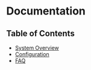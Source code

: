 # Documentation

## Table of Contents

* [System Overview](SystemOverview.md)
* [Configuration](Configuration.md)
* [FAQ](FAQ.md)


<!-- START doctoc -->
<!-- Keep this at the bottom so doctoc doesn't make a useless TOC for this file. -->
<!-- END doctoc -->
